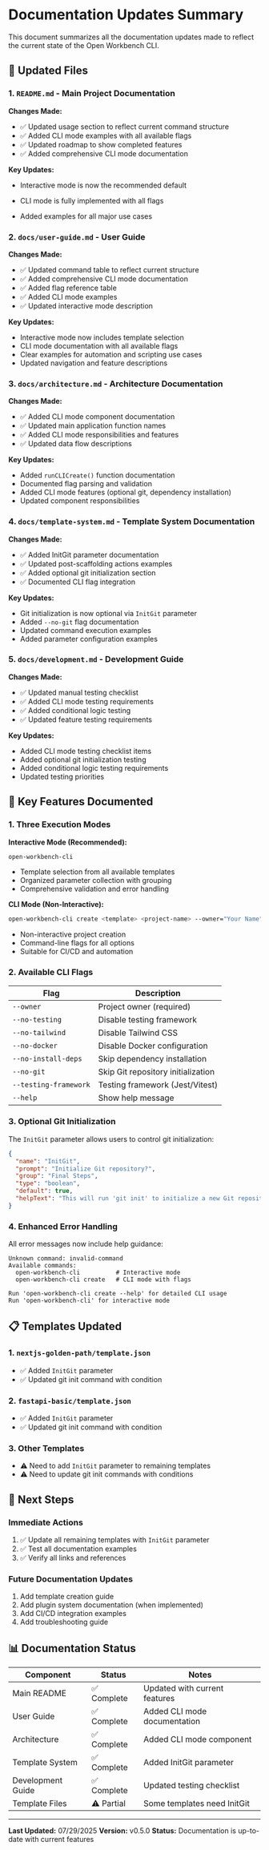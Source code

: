 # Documentation Updates Summary

This document summarizes all the documentation updates made to reflect the current state of the Open Workbench CLI.

## 📝 Updated Files

### 1. `README.md` - Main Project Documentation

**Changes Made:**

- ✅ Updated usage section to reflect current command structure
- ✅ Added CLI mode examples with all available flags
- ✅ Updated roadmap to show completed features
- ✅ Added comprehensive CLI mode documentation

**Key Updates:**

- Interactive mode is now the recommended default
- CLI mode is fully implemented with all flags

- Added examples for all major use cases

### 2. `docs/user-guide.md` - User Guide

**Changes Made:**

- ✅ Updated command table to reflect current structure
- ✅ Added comprehensive CLI mode documentation
- ✅ Added flag reference table
- ✅ Added CLI mode examples
- ✅ Updated interactive mode description

**Key Updates:**

- Interactive mode now includes template selection
- CLI mode documentation with all available flags
- Clear examples for automation and scripting use cases
- Updated navigation and feature descriptions

### 3. `docs/architecture.md` - Architecture Documentation

**Changes Made:**

- ✅ Added CLI mode component documentation
- ✅ Updated main application function names
- ✅ Added CLI mode responsibilities and features
- ✅ Updated data flow descriptions

**Key Updates:**

- Added `runCLICreate()` function documentation
- Documented flag parsing and validation
- Added CLI mode features (optional git, dependency installation)
- Updated component responsibilities

### 4. `docs/template-system.md` - Template System Documentation

**Changes Made:**

- ✅ Added InitGit parameter documentation
- ✅ Updated post-scaffolding actions examples
- ✅ Added optional git initialization section
- ✅ Documented CLI flag integration

**Key Updates:**

- Git initialization is now optional via `InitGit` parameter
- Added `--no-git` flag documentation
- Updated command execution examples
- Added parameter configuration examples

### 5. `docs/development.md` - Development Guide

**Changes Made:**

- ✅ Updated manual testing checklist
- ✅ Added CLI mode testing requirements
- ✅ Added conditional logic testing
- ✅ Updated feature testing requirements

**Key Updates:**

- Added CLI mode testing checklist items
- Added optional git initialization testing
- Added conditional logic testing requirements
- Updated testing priorities

## 🎯 Key Features Documented

### 1. Three Execution Modes

**Interactive Mode (Recommended):**

```bash
open-workbench-cli
```

- Template selection from all available templates
- Organized parameter collection with grouping
- Comprehensive validation and error handling

**CLI Mode (Non-Interactive):**

```bash
open-workbench-cli create <template> <project-name> --owner="Your Name" [flags]
```

- Non-interactive project creation
- Command-line flags for all options
- Suitable for CI/CD and automation

### 2. Available CLI Flags

| Flag                  | Description                        |
| --------------------- | ---------------------------------- |
| `--owner`             | Project owner (required)           |
| `--no-testing`        | Disable testing framework          |
| `--no-tailwind`       | Disable Tailwind CSS               |
| `--no-docker`         | Disable Docker configuration       |
| `--no-install-deps`   | Skip dependency installation       |
| `--no-git`            | Skip Git repository initialization |
| `--testing-framework` | Testing framework (Jest/Vitest)    |
| `--help`              | Show help message                  |

### 3. Optional Git Initialization

The `InitGit` parameter allows users to control git initialization:

```json
{
  "name": "InitGit",
  "prompt": "Initialize Git repository?",
  "group": "Final Steps",
  "type": "boolean",
  "default": true,
  "helpText": "This will run 'git init' to initialize a new Git repository."
}
```

### 4. Enhanced Error Handling

All error messages now include help guidance:

```
Unknown command: invalid-command
Available commands:
  open-workbench-cli          # Interactive mode
  open-workbench-cli create   # CLI mode with flags

Run 'open-workbench-cli create --help' for detailed CLI usage
Run 'open-workbench-cli' for interactive mode
```

## 📋 Templates Updated

### 1. `nextjs-golden-path/template.json`

- ✅ Added `InitGit` parameter
- ✅ Updated git init command with condition

### 2. `fastapi-basic/template.json`

- ✅ Added `InitGit` parameter
- ✅ Updated git init command with condition

### 3. Other Templates

- ⚠️ Need to add `InitGit` parameter to remaining templates
- ⚠️ Need to update git init commands with conditions

## 🚀 Next Steps

### Immediate Actions

1. ✅ Update all remaining templates with `InitGit` parameter
2. ✅ Test all documentation examples
3. ✅ Verify all links and references

### Future Documentation Updates

1. Add template creation guide
2. Add plugin system documentation (when implemented)
3. Add CI/CD integration examples
4. Add troubleshooting guide

## 📊 Documentation Status

| Component         | Status      | Notes                         |
| ----------------- | ----------- | ----------------------------- |
| Main README       | ✅ Complete | Updated with current features |
| User Guide        | ✅ Complete | Added CLI mode documentation  |
| Architecture      | ✅ Complete | Added CLI mode component      |
| Template System   | ✅ Complete | Added InitGit parameter       |
| Development Guide | ✅ Complete | Updated testing checklist     |
| Template Files    | ⚠️ Partial  | Some templates need InitGit   |

---

**Last Updated:** 07/29/2025
**Version:** v0.5.0
**Status:** Documentation is up-to-date with current features
